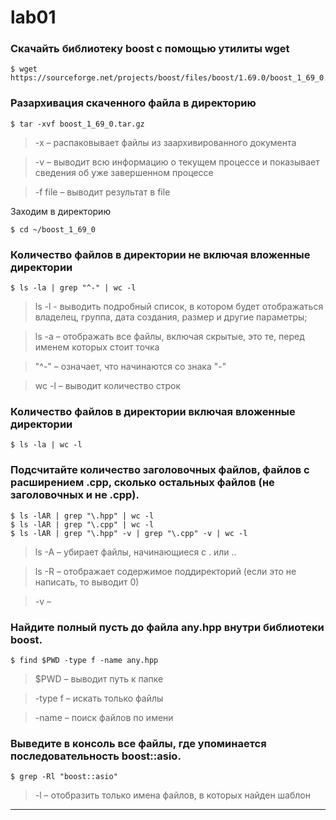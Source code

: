 # lab01

### Скачайть библиотеку boost с помощью утилиты wget

```
$ wget https://sourceforge.net/projects/boost/files/boost/1.69.0/boost_1_69_0.tar.gz
```

### Разархивация скаченного файла в директорию

```
$ tar -xvf boost_1_69_0.tar.gz
```

>-x – распаковывает файлы из заархивированного документа

>-v – выводит всю информацию о текущем процессе и показывает сведения об уже завершенном процессе

>-f file – выводит результат в file

Заходим в директорию 

```
$ cd ~/boost_1_69_0
```

### Количество файлов в директории не включая вложенные директории

```
$ ls -la | grep "^-" | wc -l
```

>ls -l - выводить подробный список, в котором будет отображаться владелец, группа, дата создания, размер и другие параметры;

>ls -a – отображать все файлы, включая скрытые, это те, перед именем которых стоит точка

>"^-" – означает, что начинаются со знака "-"

>wc -l – выводит количество строк

### Количество файлов в директории включая вложенные директории
```
$ ls -la | wc -l
```

### Подсчитайте количество заголовочных файлов, файлов с расширением .cpp, сколько остальных файлов (не заголовочных и не .cpp).

```
$ ls -lAR | grep "\.hpp" | wc -l
$ ls -lAR | grep "\.cpp" | wc -l
$ ls -lAR | grep "\.hpp" -v | grep "\.cpp" -v | wc -l
```

>ls -A – убирает файлы, начинающиеся с . или ..

>ls -R – отображает содержимое поддиректорий (если это не написать, то выводит 0)

>-v – 

### Найдите полный пусть до файла any.hpp внутри библиотеки boost.

```
$ find $PWD -type f -name any.hpp
```

>$PWD – выводит путь к папке

>-type f – искать только файлы

>-name – поиск файлов по имени

### Выведите в консоль все файлы, где упоминается последовательность boost::asio.

```
$ grep -Rl "boost::asio"
```

>-l – отобразить только имена файлов, в которых найден шаблон

___










